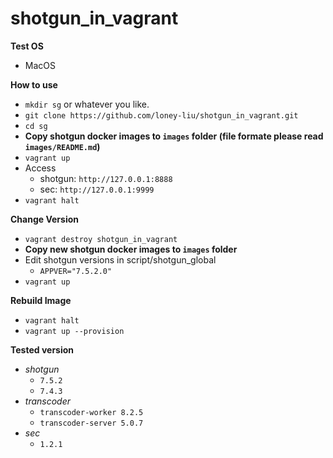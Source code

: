 # shotgun_in_vagrant
**Test OS**
- MacOS

**How to use**
- `mkdir sg` or whatever you like.
- `git clone https://github.com/loney-liu/shotgun_in_vagrant.git`
- `cd sg`
- **Copy shotgun docker images to `images` folder (file formate please read `images/README.md`)**
- `vagrant up`
- Access 
  - shotgun: `http://127.0.0.1:8888`    
  - sec: `http://127.0.0.1:9999`
- `vagrant halt`

**Change Version**
- `vagrant destroy shotgun_in_vagrant` 
- **Copy new shotgun docker images to `images` folder**
- Edit shotgun versions in script/shotgun_global
  - `APPVER="7.5.2.0"`
- `vagrant up`

**Rebuild Image**
- `vagrant halt`
- `vagrant up --provision`

**Tested version**
- *shotgun*
  - `7.5.2`
  - `7.4.3`
- *transcoder*
  - `transcoder-worker 8.2.5`
  - `transcoder-server 5.0.7`
- *sec*
  - `1.2.1`
